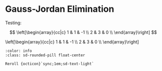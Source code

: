 # Gauss-Jordan Elimination

Testing:

$$
\left[\begin{array}{cc|c}
    1 & 1 & -1 \\
    2 & 3 & 0  \\
\end{array}\right]
$$

<div class="live" id="matrix-test">
\left[\begin{array}{cc|c}
    1 & 1 & -1 \\
    2 & 3 & 0  \\
\end{array}\right]
</div>

```{button-ref} #
:color: info
:class: sd-rounded-pill float-center

Reroll {octicon}`sync;1em;sd-text-light`
```

<script>MathJax.typeset(['.live']);</script>

<script src="../../../_static/vectorious.js">
</script>
<script src="../../../_static/matrix-TeX.js">
</script>
<script src="../../../_static/Matrix Unit/2-gauss-jordan-elimination.js">
</script>